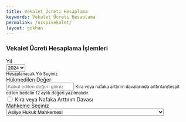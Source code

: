 ```yaml
---
title: Vekalet Ücreti Hesaplama
keywords: Vekalet Ücreti Hesaplama
permalink: /nispivekalet/
layout: gokhan
---
```


<div class="card-header">
  <h3 class="card-title">Vekalet Ücreti Hesaplama İşlemleri</h3>
</div>
<div class="card-body">
  <div class="mb-3">
            <label class="form-label required">Yıl</label>
            <div>
            <select type="text" class="form-select" placeholder="Seçiniz" id="yilvekalet" value="">
            <option value="2024">2024</option>	
            <option value="2023">2023</option>				
            </select>
            </div>
            <small class="form-hint">Hesaplanacak Yılı Seçiniz</small>
        </div>
  <div class="mb-3">
    <label class="form-label required">Hükmedilen Değer</label>
    <div>
      <input type="number" class="form-control" data-type="currency" placeholder="Kabul edilen değeri giriniz" name="vekaletmiktar">
      <small class="form-hint">Kira veya nafaka arttırım davalarında arttırılan/tespit edilen bedelin 12 aylık değeri yazılmalıdır. </a>
      </small>
    </div>
  </div>
  <div class="mb-3">
    <label class="form-label"></label>
    <div>
      <label class="form-check">
        <input class="form-check-input" type="checkbox" name="kiranafaka">
        <span class="form-check-label required">Kira veya Nafaka Arttırım Davası</span>
      </label>
    </div>
  </div>
  <div class="mb-3">
    <label class="form-label">Mahkeme Seçiniz</label>
    <select type="text" class="form-select" placeholder="Seçiniz" id="mahkeme-maktu" value="">
      <option value="0" disabled>Seçiniz</option>
      <option value="17900" selected>Asliye Hukuk Mahkemesi</option>
      <option value="3600">İcra Dairesi - Takipler</option>
      <option value="4200">İcra Mahkemesi - Takipler</option>
      <option value="6800">İcra Mahkemesi - Duruşmalı</option>
      <option value="7400">Tahliyeye İlişkin Takipler</option>
      <option value="10700">Sulh Hukuk Mahkemesi</option>
      <option value="9000">Tüketici Mahkemesi</option>
      <option value="25500">Fikri ve Sınai Haklar Mahkemesi</option>
      <option value="29800">Ağır Ceza Mahkemesi - Tazminat Davaları</option>
      <option value="10500">İdare ve Vergi Mahkemelerinde - Duruşmasız</option>
      <option value="20900">İdare ve Vergi Mahkemelerinde - Duruşmalı</option>
      <option value="16500">Bölge Adliye - Bölge İdare Mahkemeleri - İlk Derece</option>
      <option value="10200">Bölge Adliye - Bölge İdare Mahkemeleri - İstinaf 1 Duruşma</option>
      <option value="20400">Bölge Adliye - Bölge İdare Mahkemeleri - İstinaf 1'den fazla Duruşma</option>
      <option value="17100">Yargıtay - Danıştay - Sayıştay Temyiz Yolu</option>
    </select>
  </div>
</div>
<div class="card-body d-flex align-items-center justify-content-center h-100">
   <label id="hesapsonuc" name="hesapsonuc" class="text-justify mh-25">
    <h1 class="m-0"></h1>
  </label>
 </div>